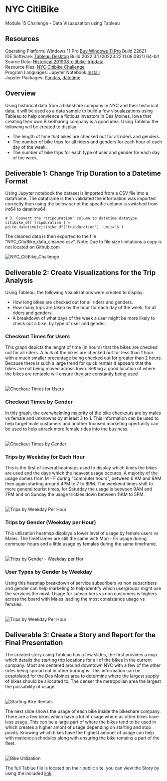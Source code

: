# NYC CitiBike
Module 15 Challenge - Data Visuauzation using Tableau

## Resources
Operating Platform: Windows 11 Pro [Buy Windows 11 Pro](https://www.microsoft.com/en-us/d/windows-11-pro/dg7gmgf0d8h4?rtc=1) Build 22621</br>
IDE Software: [Tableau Desktop](https://www.tableau.com/products/desktop/download) Build 2022.3.1 (20223.22.11.08.0821) 64-bit</br>
Source Data: [Historical 201908-citibike-tripdata](https://s3.amazonaws.com/tripdata/201908-citibike-tripdata.csv.zip)</br>
Resource files: [NYC Citibike Challenge](NYC_Citibike_Challenge.ipynb)</br>
Program Languages: Jupyter Notebook [Install](https://jupyter.org/install)</br>
Jupyter Packages: [Pandas](https://pandas.pydata.org/), [datetime](https://pandas.pydata.org/docs/user_guide/timeseries.html)

## Overview
Using historical data from a bikeshare company in NYC and their historical data, it will be used as a data sample to build a few visualazations using Tableau to help convience a fictious investors in Des Moines, Iowa that creating their own BikeSharing company is a good idea. Using Tableau the following will be created to display: 
* The length of time that bikes are checked out for all riders and genders.
* The number of bike trips for all riders and genders for each hour of each day of the week.
* The number of bike trips for each type of user and gender for each day of the week.

## Deliverable 1: Change Trip Duration to a Datetime Format
Using Jupyter notebook the dataset is imported from a CSV file into a dataframe. The dataframe is then validated the information was imported correctly then using the below script the specific column is switched from int64 to datatime64. 
```
# 3. Convert the 'tripduration' column to datetime datatype.
citibike_df['tripduration'] = pd.to_datetime(citibike_df['tripduration'], unit='s')
```
The cleaned data is then exported to the file "NYC_CityBike_data_cleaned.csv". 
Note: Due to file size limitations a copy is not located on Github.com

![NYC_CitiBike_Challenge](/NYC_CitiBike_Challenge.ipynb)

## Deliverable 2: Create Visualizations for the Trip Analysis
Using Tableau, the following Visualizations were created to display:  
* How long bikes are checked out for all riders and genders.
* How many trips are taken by the hour for each day of the week, for all riders and genders.
* A breakdown of what days of the week a user might be more likely to check out a bike, by type of user and gender.

### Checkout Times for Users

This graph depicts the lenght of time (in hours) that the bikes are checked out for all riders. A bulk of the bikes are checked out for less than 1 hour with a much smaller precentage being checked out for greater than 2 hours. Because there is such a large trend for quick rentals it appears that the bikes are not being moved across town. Setting a good location of where the bikes are rentable will ensure they are constantly being used

</br>![Checkout Times for Users](Resources/CheckoutTimesForUsers.jpg)

### Checkout Times by Gender
 
In this graph, the overwhelming majority of the bike checkouts are by males vs female and unknowns by at least 3 to 1. This information can be used to help target male customers and another focused marketing opertunity can be used to help attrack more female rides into the business. 

</br>![Checkout Times by Gender](Resources/CheckoutTimesByGender.jpg)

### Trips by Weekday for Each Hour

This is the first of several heatmaps used to display which times the bikes are used and the days which the heavest usage occures. A majority of the usage comes from M - F during "commuter hours", between 6 AM and 9AM then again starting around 4PM to 7 to 8PM. The weekend times shift to more general tourist times, for Saturday the usage is between 9AM and 7PM and on Sunday the usage trickles down between 11AM to 5PM. 

</br>![Trips by Weekday Per Hour](Resources/TripsByWeekdayPerHour.jpg)

### Trips by Gender (Weekday per Hour)

This utilization heatmap displays a lower level of usage by female users vs Males. The timeframes are still the same with Mon - Fri usage during commuter hours and a little usage by females during the same timeframe. 

</br>![Trips by Gender - Weekday per Hor](Resources/TripsByGenderWeekdayPerHour.jpg)

### User Types by Gender by Weekday

Using this heatmap breakdown of service subscribers vs non subscribers and gender can help marketing to help identify which usergroups might use the services the most. Usage for subscribers vs non customers is highers across the board with Males leading the most consistance usage vs females. 

</br>![Trips by Weekday Per Hour](Resources/UserTripsByGenderByWeekday.jpg)

## Deliverable 3: Create a Story and Report for the Final Presentation

The created story using Tableau has a few slides, the first provides a map which details the starting trip locations for all of the bikes in the current company. Most are centered around downtown NYC with a few of the other rides being spread out in other buroughs. This information can be exsptolated for the Des Moines area to determine where the largest supply of bikes should be allocated to. The denser the metropolian area the largest the possability of usage. 

</br>![Starting Bike Rentals](Resources/StoryStartingBikeRentals.jpg)

The next slide shows the usage of each bike inside the bikeshare company. There are a few bikes which have a lot of usage where as other bikes have less usage. This can be a large part of where the bikes tend to be used in which creates a higher amont of usage depending on starting and stop points. Knowing which bikes have the highest amount of usage can help with matience schedules along with ensuring the bike remains a part of the fleet. 

</br>![Bike Utilization](Resources/StoryBikeUtilization.jpg)

The full Tablue file is located on their public site, you can view the Story by using the included [link](https://public.tableau.com/app/profile/jason.smith2061/viz/Mod15Challenge/Story1) 
